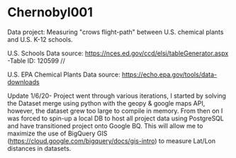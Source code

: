 # Chernobyl001
Data project: Measuring "crows flight-path" between U.S. chemical plants and U.S. K-12 schools.

U.S. Schools Data source: https://nces.ed.gov/ccd/elsi/tableGenerator.aspx
  -Table ID: 120599 //
  
U.S. EPA Chemical Plants Data source: https://echo.epa.gov/tools/data-downloads

Update 1/6/20-
Project went through various iterations, I started by solving the Dataset merge using python with the geopy & google maps API, 
however, the dataset grew too large to compile in memory. From then on I was forced to spin-up a local DB to host all project data
using PostgreSQL and have transitioned project onto Google BQ. This will allow me to maximize the use of BigQuery GIS (https://cloud.google.com/bigquery/docs/gis-intro)
to measure Lat/Lon distances in datasets.
